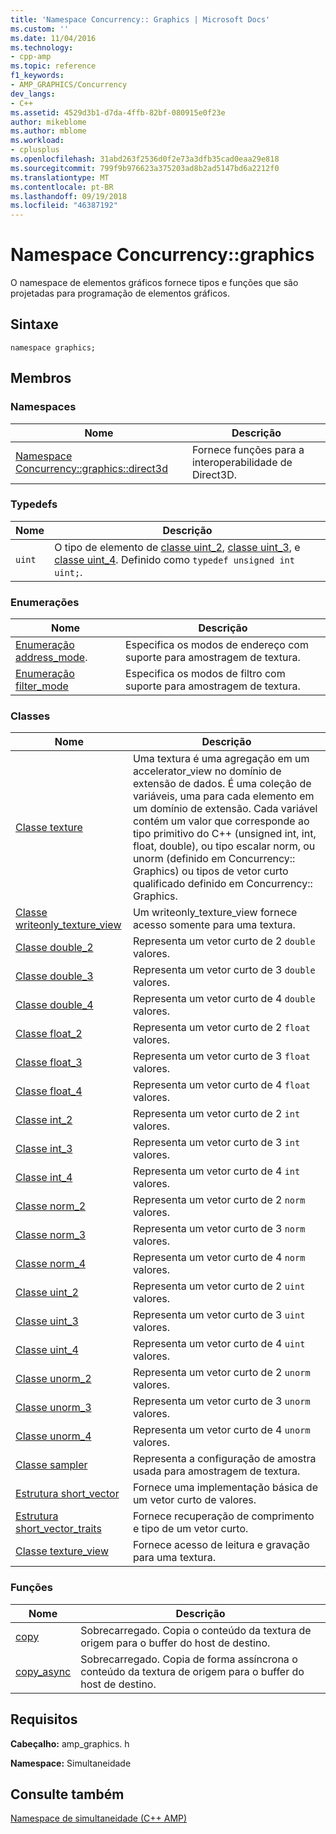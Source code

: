 ```yaml
---
title: 'Namespace Concurrency:: Graphics | Microsoft Docs'
ms.custom: ''
ms.date: 11/04/2016
ms.technology:
- cpp-amp
ms.topic: reference
f1_keywords:
- AMP_GRAPHICS/Concurrency
dev_langs:
- C++
ms.assetid: 4529d3b1-d7da-4ffb-82bf-080915e0f23e
author: mikeblome
ms.author: mblome
ms.workload:
- cplusplus
ms.openlocfilehash: 31abd263f2536d0f2e73a3dfb35cad0eaa29e818
ms.sourcegitcommit: 799f9b976623a375203ad8b2ad5147bd6a2212f0
ms.translationtype: MT
ms.contentlocale: pt-BR
ms.lasthandoff: 09/19/2018
ms.locfileid: "46387192"
---
```

# <a name="concurrencygraphics-namespace"></a>Namespace Concurrency::graphics

O namespace de elementos gráficos fornece tipos e funções que são projetadas para programação de elementos gráficos.

## <a name="syntax"></a>Sintaxe

```
namespace graphics;
```

## <a name="members"></a>Membros

### <a name="namespaces"></a>Namespaces

|Nome|Descrição|
|----------|-----------------|
|[Namespace Concurrency::graphics::direct3d](concurrency-graphics-direct3d-namespace.md)|Fornece funções para a interoperabilidade de Direct3D.|

### <a name="typedefs"></a>Typedefs

|Nome|Descrição|
|----------|-----------------|
|`uint`|O tipo de elemento de [classe uint_2](uint-2-class.md), [classe uint_3](uint-3-class.md), e [classe uint_4](uint-4-class.md). Definido como `typedef unsigned int uint;`.|

### <a name="enumerations"></a>Enumerações

|Nome|Descrição|
|----------|-----------------|
|[Enumeração address_mode](concurrency-graphics-namespace-enums.md#address_mode).|Especifica os modos de endereço com suporte para amostragem de textura.|
|[Enumeração filter_mode](concurrency-graphics-namespace-enums.md#filter_mode)|Especifica os modos de filtro com suporte para amostragem de textura.|

### <a name="classes"></a>Classes

|Nome|Descrição|
|----------|-----------------|
|[Classe texture](texture-class.md)|Uma textura é uma agregação em um accelerator_view no domínio de extensão de dados. É uma coleção de variáveis, uma para cada elemento em um domínio de extensão. Cada variável contém um valor que corresponde ao tipo primitivo do C++ (unsigned int, int, float, double), ou tipo escalar norm, ou unorm (definido em Concurrency:: Graphics) ou tipos de vetor curto qualificado definido em Concurrency:: Graphics.|
|[Classe writeonly_texture_view](writeonly-texture-view-class.md)|Um writeonly_texture_view fornece acesso somente para uma textura.|
|[Classe double_2](double-2-class.md)|Representa um vetor curto de 2 `double` valores.|
|[Classe double_3](double-3-class.md)|Representa um vetor curto de 3 `double` valores.|
|[Classe double_4](double-4-class.md)|Representa um vetor curto de 4 `double` valores.|
|[Classe float_2](float-2-class.md)|Representa um vetor curto de 2 `float` valores.|
|[Classe float_3](float-3-class.md)|Representa um vetor curto de 3 `float` valores.|
|[Classe float_4](float-4-class.md)|Representa um vetor curto de 4 `float` valores.|
|[Classe int_2](int-2-class.md)|Representa um vetor curto de 2 `int` valores.|
|[Classe int_3](int-3-class.md)|Representa um vetor curto de 3 `int` valores.|
|[Classe int_4](int-4-class.md)|Representa um vetor curto de 4 `int` valores.|
|[Classe norm_2](norm-2-class.md)|Representa um vetor curto de 2 `norm` valores.|
|[Classe norm_3](norm-3-class.md)|Representa um vetor curto de 3 `norm` valores.|
|[Classe norm_4](norm-4-class.md)|Representa um vetor curto de 4 `norm` valores.|
|[Classe uint_2](uint-2-class.md)|Representa um vetor curto de 2 `uint` valores.|
|[Classe uint_3](uint-3-class.md)|Representa um vetor curto de 3 `uint` valores.|
|[Classe uint_4](uint-4-class.md)|Representa um vetor curto de 4 `uint` valores.|
|[Classe unorm_2](unorm-2-class.md)|Representa um vetor curto de 2 `unorm` valores.|
|[Classe unorm_3](unorm-3-class.md)|Representa um vetor curto de 3 `unorm` valores.|
|[Classe unorm_4](unorm-4-class.md)|Representa um vetor curto de 4 `unorm` valores.|
|[Classe sampler](sampler-class.md)|Representa a configuração de amostra usada para amostragem de textura.|
|[Estrutura short_vector](short-vector-structure.md)|Fornece uma implementação básica de um vetor curto de valores.|
|[Estrutura short_vector_traits](short-vector-traits-structure.md)|Fornece recuperação de comprimento e tipo de um vetor curto.|
|[Classe texture_view](texture-view-class.md)|Fornece acesso de leitura e gravação para uma textura.|

### <a name="functions"></a>Funções

|Nome|Descrição|
|----------|-----------------|
|[copy](concurrency-graphics-namespace-functions.md#copy)|Sobrecarregado. Copia o conteúdo da textura de origem para o buffer do host de destino.|
|[copy_async](concurrency-graphics-namespace-functions.md#copy_async)|Sobrecarregado. Copia de forma assíncrona o conteúdo da textura de origem para o buffer do host de destino.|

## <a name="requirements"></a>Requisitos

**Cabeçalho:** amp_graphics. h

**Namespace:** Simultaneidade

## <a name="see-also"></a>Consulte também

[Namespace de simultaneidade (C++ AMP)](concurrency-namespace-cpp-amp.md)
